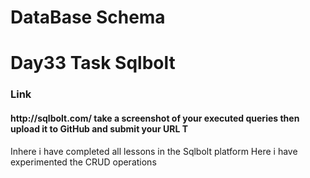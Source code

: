 <h1>DataBase Schema</h1>
<h1>Day33 Task Sqlbolt</h1>
<h3>Link</h3>
<h4>http://sqlbolt.com/ take a screenshot of your executed queries then upload it to GitHub and submit your URL
T</h4>
Inhere i have completed all lessons in the Sqlbolt platform
Here i have experimented the CRUD operations
